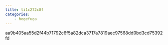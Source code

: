 ```yaml
---
title: ti1c272c8f
categories:
    - hogefuga
---
```

aa9b405aa55d2f44b71792c6f5a82dca3717a7819aec97568dd0bd3cd75392fd
